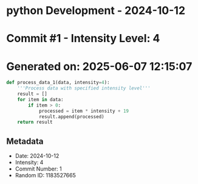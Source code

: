 ﻿# python Development - 2024-10-12
# Commit #1 - Intensity Level: 4
# Generated on: 2025-06-07 12:15:07
```python
def process_data_1(data, intensity=4):
    '''Process data with specified intensity level'''
    result = []
    for item in data:
        if item > 0:
            processed = item * intensity + 19
            result.append(processed)
    return result
```
## Metadata
- Date: 2024-10-12
- Intensity: 4
- Commit Number: 1
- Random ID: 1183527665
